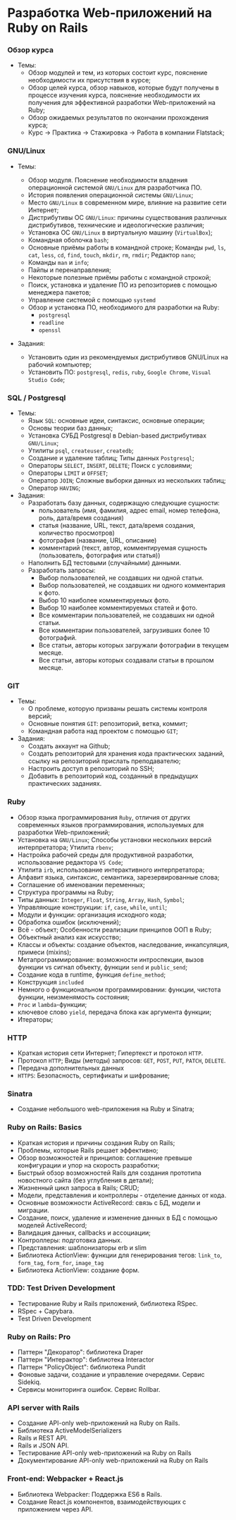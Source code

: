 # Разработка Web-приложений на Ruby on Rails

### Обзор курса

- Темы:
	- Обзор модулей и тем, из которых состоит курс, пояснение необходимости их присутствия в курсе;
	- Обзор целей курса, обзор навыков, которые будут получены в процессе изучения курса, пояснение необходимости их получения для эффективной разработки Web-приложений на Ruby;
	- Обзор ожидаемых результатов по окончании прохождения курса;
	- Курс -> Практика -> Стажировка -> Работа в компании Flatstack;

### GNU/Linux

- Темы:
	- Обзор модуля. Пояснение необходимости владения операционной системой `GNU/Linux` для разработчика ПО.
	- История появления операционной системы `GNU/Linux`;
	- Место `GNU/Linux` в современном мире, влияние на развитие сети Интернет;
	- Дистрибутивы ОС `GNU/Linux`: причины существования различных дистрибутивов, технические и идеологические различия;
	- Установка ОС `GNU/Linux` в виртуальную машину (`VirtualBox`);
	- Командная оболочка `bash`;
	- Основные приёмы работы в командной строке; Команды `pwd`, `ls`, `cat`, `less`, `cd`, `find`, `touch`, `mkdir`, `rm`, `rmdir`; Редактор `nano`;
	- Команды `man` и `info`;
	- Пайпы и перенаправления;
	- Некоторые полезные приёмы работы с командной строкой;
	- Поиск, установка и удаление ПО из репозиториев с помощью менеджера пакетов;
	- Управление системой с помощью `systemd`
	- Обзор и установка ПО, необходимого для разработки на Ruby:
		- `postgresql`
		- `readline`
		- `openssl`
		
- Задания:
	- Установить один из рекомендуемых дистрибутивов GNU/Linux на рабочий компьютер;
	- Установить ПО: `postgresql`, `redis`, `ruby`, `Google Chrome`, `Visual Studio Code`;

### SQL / Postgresql

- Темы:
	- Язык `SQL`: основные идеи, синтаксис, основные операции;
	- Основы теории баз данных;
	- Установка СУБД Postgresql в Debian-based дистрибутивах `GNU/Linux`;
	- Утилиты `psql`, `createuser`, `createdb`;
	- Создание и удаление таблиц; Типы данных `Postgresql`;
	- Операторы `SELECT`, `INSERT`, `DELETE`; Поиск с условиями;
	- Операторы `LIMIT` и `OFFSET`;
	- Оператор `JOIN`; Сложные выборки данных из нескольких таблиц;
	- Оператор `HAVING`;
- Задания:
	- Разработать базу данных, содержащую следующие сущности:
		-	пользователь (имя, фамилия, адрес email, номер телефона, роль, дата/время создания)
		- статья (название, URL, текст, дата/время создания, количество просмотров)
		- фотография (название, URL, описание)
		- комментарий (текст, автор, комментируемая сущность (пользователь, фотография или статья))
	- Наполнить БД тестовыми (случайными) данными.
	- Разработать запросы:
		- Выбор пользователей, не создавших ни одной статьи.
		- Выбор пользователей, не создавших ни одного комментария к фото.
		- Выбор 10 наиболее комментируемых фото.
		- Выбор 10 наиболее комментируемых статей и фото.
		- Все комментарии пользователей, не создавших ни одной статьи.
		- Все комментарии пользователей, загрузивших более 10 фотографий.
		- Все статьи, авторы которых загружали фотографии в текущем месяце.
		- Все статьи, авторы которых создавали статьи в прошлом месяце.

### GIT

- Темы:
	- О проблеме, которую призваны решать системы контроля версий;
	- Основные понятия `GIT`: репозиторий, ветка, коммит;
	- Командная работа над проектом с помощью `GIT`;
- Задания:
	- Создать аккаунт на Github;
	- Создать репозиторий для хранения кода практических заданий, ссылку на репозиторий прислать преподавателю;
	- Настроить доступ в репозиторий по SSH;
	- Добавить в репозиторий код, созданный в предыдущих практических заданиях.
	
### Ruby

- Обзор языка программирования `Ruby`, отличия от других современных языков программирования, используемых для разработки Web-приложений;
- Установка на `GNU/Linux`; Способы установки нескольких версий интерпретатора; Утилита `rbenv`;
- Настройка рабочей среды для продуктивной разработки, использование редактора `VS Code`;
- Утилита `irb`, использование интерактивного интерпретатора;
- Алфавит языка, синтаксис, семантика, зарезервированные слова;
- Соглашение об именовании переменных;
- Структура программы на Ruby;
- Типы данных: `Integer`, `Float`, `String`, `Array`, `Hash`, `Symbol`;
- Управляющие конструкции: `if`, `case`, `while`, `until`;
- Модули и функции: организация исходного кода;
- Обработка ошибок (исключений);
- Всё - объект; Особенности реализации принципов ООП в Ruby;
- Объектный анализ как искусство;
- Классы и объекты: создание объектов, наследование, инкапсуляция, примеси (mixins);
- Метапрограммирование: возможности интроспекции, вызов функции vs сигнал объекту, функции `send` и `public_send`;
- Создание кода в runtime, функция `define_method`;
- Конструкция `included`
- Немного о функциональном программировании: функции, чистота функции, неизменямость состояния;
- `Proc` и `lambda`-функции;
- ключевое слово `yield`, передача блока как аргумента функции;
- Итераторы;

### HTTP

- Краткая история сети Интернет; Гипертекст и протокол `HTTP`.
- Протокол `HTTP`; Виды (методы) запросов: `GET`, `POST`, `PUT`, `PATCH`, `DELETE`.
- Передача дополнительных данных
- `HTTPS`: Безопасность, сертификаты и шифрование;

### Sinatra

- Создание небольшого web-приложения на Ruby и Sinatra;

### Ruby on Rails: Basics

- Краткая история и причины создания Ruby on Rails;
- Проблемы, которые Rails решает эффективно;
- Обзор возможностей и принципов: соглашение превыше конфигурации и упор на скорость разработки;
- Быстрый обзор возможностей Rails для создания прототипа новостного сайта (без углубления в детали);
- Жизненный цикл запроса в Rails; CRUD;
- Модели, представления и контроллеры - отделение данных от кода.
- Основные возможности ActiveRecord: связь с БД, модели и миграции.
- Создание, поиск, удаление и изменение данных в БД с помощью моделей ActiveRecord;
- Валидация данных, callbacks и ассоциации;
- Контроллеры: подготовка данных.
- Представления: шаблонизаторы erb и slim
- Библиотека ActionView: функции для генерирования тегов: `link_to`, `form_tag`, `form_for`, `image_tag`
- Библиотека ActionView: создание форм.

### TDD: Test Driven Development

- Тестирование Ruby и Rails приложений, библиотека RSpec.
- RSpec + Capybara.
- Test Driven Development

### Ruby on Rails: Pro

- Паттерн "Декоратор": библиотека Draper
- Паттерн "Интерактор": библиотека Interactor
- Паттерн "PolicyObject": библиотека Pundit
- Фоновые задачи, создание и управление очередями. Сервис Sidekiq.
- Сервисы мониторинга ошибок. Сервис Rollbar.

### API server with Rails

- Создание API-only web-приложений на Ruby on Rails.
- Библиотека ActiveModelSerializers
- Rails и REST API.
- Rails и JSON API.
- Тестирование API-only web-приложений на Ruby on Rails
- Документирование API-only web-приложений на Ruby on Rails

### Front-end: Webpacker + React.js

- Библиотека Webpacker: Поддержка ES6 в Rails.
- Создание React.js компонентов, взаимодействующих с приложением через API.
